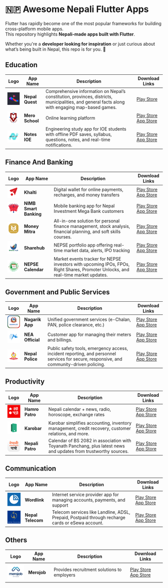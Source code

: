 # 🇳🇵 Awesome Nepali Flutter Apps
Flutter has rapidly become one of the most popular frameworks for building cross-platform mobile apps.  
This repository highlights **Nepali-made apps built with Flutter**.

Whether you're a **developer looking for inspiration** or just curious about what’s being built in Nepal, this repo is for you. 🚀  


## Education

| Logo | App Name | Description | Download Links |
|------|----------|-------------|----------------|
| <img src="images/education/nepal-quest.webp" width="60"/> | **Nepal Quest** | Comprehensive information on Nepal’s constitution, provinces, districts, municipalities, and general facts along with engaging map-based games. | [Play Store](https://play.google.com/store/apps/details?id=np.com.shrestharanjit.nepalquest) |
| <img src="images/education/mero-school.webp" width="60"/> | **Mero School** | Online learning platform | [Play Store](https://play.google.com/store/apps/details?id=school.mero.lms) <br> [App Store](https://apps.apple.com/np/app/mero-school/id1581089279) |
| <img src="images/education/NotesIOE.webp" width="60"/> | **Notes IOE** | Engineering study app for IOE students with offline PDF saves, syllabus, questions, notes, and real-time notifications. | [Play Store](https://play.google.com/store/apps/details?id=com.notesioe.notesioe) <br> [App Store](https://apps.apple.com/us/app/notes-ioe/id6745201500?platform=iphone) |

## Finance And Banking

| Logo | App Name | Description | Download Links |
|------|----------|-------------|----------------|
| <img src="images/finance-and-banking/khalti.webp" width="60"/> | **Khalti** | Digital wallet for online payments, recharges, and money transfers | [Play Store](https://play.google.com/store/apps/details?id=com.khalti) <br> [App Store](https://apps.apple.com/us/app/khalti-digital-wallet-nepal/id1263400741) |
| <img src="images/finance-and-banking/nimb.webp" width="60"/> | **NIMB Smart Banking** | Mobile banking app for Nepal Investment Mega Bank customers | [Play Store](https://play.google.com/store/apps/details?id=com.f1soft.megafonebank.activities.starter) <br> [App Store](https://apps.apple.com/us/app/nimb-smart/id901814671) |
| <img src="images/finance-and-banking/money-mitra.webp" width="60"/> | **Money Mitra** | All-in-one solution for personal finance management, stock analysis, financial planning, and soft skills courses. | [Play Store](https://play.google.com/store/apps/details?id=com.ideapreneurnepal.moneymitra) <br> [App Store](https://apps.apple.com/ne/app/money-mitra/id6446030380) |
| <img src="images/finance-and-banking/sharehub.webp" width="60"/> | **Sharehub** | NEPSE portfolio app offering real-time market data, alerts, IPO tracking | [Play Store](https://play.google.com/store/apps/details?id=com.softshalanepal.sharehub) <br> [App Store](https://apps.apple.com/us/app/share-hub-nepse-information/id1567874669) |
| <img src="images/finance-and-banking/NEPSE_Calendar.webp" width="60"/> | **NEPSE Calendar** | Market events tracker for NEPSE investors with upcoming IPOs, FPOs, Right Shares, Promoter Unlocks, and real-time market updates. | [Play Store](https://play.google.com/store/apps/details?id=com.nepse.calendar) <br> [App Store](https://apps.apple.com/us/app/nepse-calendar/id6746501702?platform=iphone) |


##  Government and Public Services

| Logo | App Name | Description | Download Links |
|------|----------|-------------|----------------|
| <img src="images/government-and-public-services/nagarik-app.webp" width="60"/> | **Nagarik App** | Unified government services (e-Chalan, PAN, police clearance, etc.) | [Play Store](https://play.google.com/store/apps/details?id=com.yajtech.nagarikapp) <br> [App Store](https://apps.apple.com/us/app/nagarik-app/id1493013430) |
| <img src="images/government-and-public-services/nea.webp" width="60"/> | **NEA Official** | Customer app for managing their meters and billings. | [Play Store](https://play.google.com/store/apps/details?id=com.nepalelectricityauthority.nea) <br> [App Store](https://apps.apple.com/np/app/nea-official/id1639332704) |
| <img src="images/government-and-public-services/nepal-police.webp" width="60"/> | **Nepal Police** | Public safety tools, emergency access, incident reporting, and personnel services for secure, responsive, and community-driven policing. | [Play Store](https://play.google.com/store/apps/details?id=com.pathway.nepalpolice) <br> [App Store](https://apps.apple.com/us/app/nepal-police/id1440979497) |


## Productivity

| Logo | App Name | Description | Download Links |
|------|----------|-------------|----------------|
| <img src="images/productivity/hamro-patro.webp" width="60"/> | **Hamro Patro** | Nepali calendar + news, radio, horoscope, exchange rates | [Play Store](https://play.google.com/store/apps/details?id=com.hamropatro) <br> [App Store](https://apps.apple.com/np/app/hamro-patro-nepali-calendar/id401074157) |
| <img src="images/productivity/karobar.webp" width="60"/> | **Karobar** | Karobar simplifies accounting, inventory management, credit recovery, customer relations, and more. | [Play Store](https://play.google.com/store/apps/details?id=com.bytecaretech.merokarobar) <br> [App Store](https://apps.apple.com/np/app/karobar/id1566107724) |
| <img src="images/productivity/nepali-patro.webp" width="60"/> | **Nepali Patro** | Calendar of BS 2082 in association with Toyanath Panchang, plus latest news and updates from trustworthy sources. | [Play Store](https://play.google.com/store/apps/details?id=np.com.nepalipatro) <br> [App Store](https://apps.apple.com/us/app/nepali-patro/id664588996) |

## Communication
| Logo | App Name | Description | Download Links |
|------|----------|-------------|----------------|
| <img src="images/communication/worldlink.webp" width="60"/> | **Wordlink** | Internet service provider app for managing accounts, payments, and support | [Play Store](https://play.google.com/store/apps/details?id=np.com.worldlink.worldlinkapp) <br> [App Store](https://play.google.com/store/apps/details?id=np.com.worldlink.worldlinkapp) |
| <img src="images/communication/nepal-telecom.webp" width="60"/> | **Nepal Telecom** | Telecom services like Landline, ADSL, Prepaid, Postpaid through recharge cards or eSewa account. | [Play Store](https://play.google.com/store/apps/details?id=shirantech.android.nepaltelecom) <br> [App Store](https://apps.apple.com/us/app/nepal-telecom/id977544513) |

## Others

| Logo | App Name | Description | Download Links |
|------|----------|-------------|----------------|
| <img src="images/others/merojob.webp" width="60"/> | **Merojob** | Provides recruitment solutions to employers | [Play Store](https://play.google.com/store/apps/details?id=com.merojob.merojobapp) <br> [App Store](https://apps.apple.com/us/app/merojob-com/id1301256298) |
